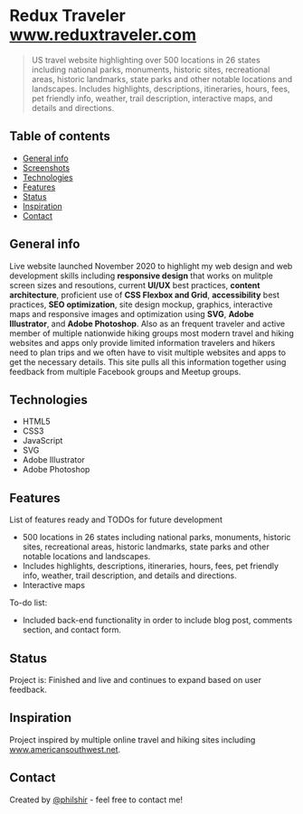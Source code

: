 # Redux Traveler www.reduxtraveler.com
> US travel website highlighting over 500 locations in 26 states including national parks, monuments, historic sites, recreational areas, historic landmarks, state parks and other notable locations and landscapes. Includes highlights, descriptions, itineraries, hours, fees, pet friendly info, weather, trail description, interactive maps, and details and directions.

## Table of contents
* [General info](#general-info)
* [Screenshots](#screenshots)
* [Technologies](#technologies)
* [Features](#features)
* [Status](#status)
* [Inspiration](#inspiration)
* [Contact](#contact)

## General info
Live website launched November 2020 to highlight my web design and web development skills including **responsive design** that works on mulitple screen sizes and resoutions, current **UI/UX** best practices, **content architecture**, proficient use of **CSS Flexbox and Grid**, **accessibility** best practices, **SEO optimization**, site design mockup, graphics, interactive maps and responsive images and optimization using **SVG**, **Adobe Illustrator**, and **Adobe Photoshop**. Also as an frequent traveler and active member of multiple nationwide hiking groups most modern travel and hiking websites and apps only provide limited information travelers and hikers need to plan trips and we often have to visit multiple websites and apps to get the necessary details. This site pulls all this information together using feedback from multiple Facebook groups and Meetup groups.

<!-- ## Screenshots
![Example screenshot](./img/screenshot.png) -->

## Technologies
* HTML5
* CSS3
* JavaScript
* SVG
* Adobe Illustrator
* Adobe Photoshop

## Features
List of features ready and TODOs for future development
* 500 locations in 26 states including national parks, monuments, historic sites, recreational areas, historic landmarks, state parks and other notable locations and landscapes.
* Includes highlights, descriptions, itineraries, hours, fees, pet friendly info, weather, trail description, and details and directions.
* Interactive maps

To-do list:
* Included back-end functionality in order to include blog post, comments section, and contact form.

## Status
Project is: Finished and live and continues to expand based on user feedback.

## Inspiration
Project inspired by multiple online travel and hiking sites including www.americansouthwest.net.

## Contact
Created by [@philshir](https://www.jesustvillarreal.com) - feel free to contact me!